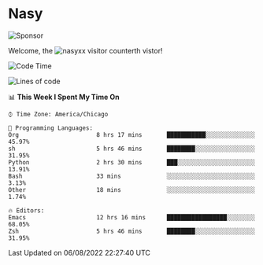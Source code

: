 # Nasy

<!--
<p align="center">
<img height="200" src="https://github-readme-stats.vercel.app/api?username=nasyxx&count_private=true&show_icons=true&theme=dracula&include_all_commits=true"/>
<img height="200" src="https://github-readme-stats.vercel.app/api/top-langs/?username=nasyxx&theme=dracula&hide=html,jupyter+notebook&count_private=true&show_icons=true"/>
</p>

  
----------------
-->

![Sponsor](https://img.shields.io/static/v1.svg?label=Sponsor&message=%E2%9D%A4&logo=GitHub&style=flat&color=pink)
 
Welcome, the ![nasyxx visitor counter](https://count.getloli.com/get/@nasyxx?theme=rule34)th vistor!
 
<!--START_SECTION:waka-->
![Code Time](http://img.shields.io/badge/Code%20Time-2%2C547%20hrs%2013%20mins-blue)

![Lines of code](https://img.shields.io/badge/From%20Hello%20World%20I%27ve%20Written-5%20Million%20lines%20of%20code-blue)

📊 **This Week I Spent My Time On** 

```text
⌚︎ Time Zone: America/Chicago

💬 Programming Languages: 
Org                      8 hrs 17 mins       ███████████░░░░░░░░░░░░░░   45.97% 
sh                       5 hrs 46 mins       ████████░░░░░░░░░░░░░░░░░   31.95% 
Python                   2 hrs 30 mins       ███░░░░░░░░░░░░░░░░░░░░░░   13.91% 
Bash                     33 mins             ░░░░░░░░░░░░░░░░░░░░░░░░░   3.13% 
Other                    18 mins             ░░░░░░░░░░░░░░░░░░░░░░░░░   1.74%

🔥 Editors: 
Emacs                    12 hrs 16 mins      █████████████████░░░░░░░░   68.05% 
Zsh                      5 hrs 46 mins       ████████░░░░░░░░░░░░░░░░░   31.95%

```


 Last Updated on 06/08/2022 22:27:40 UTC
<!--END_SECTION:waka-->

<!-- ![visitors](https://visitor-badge.laobi.icu/badge?page_id=nasyxx.nasyxx) -->

